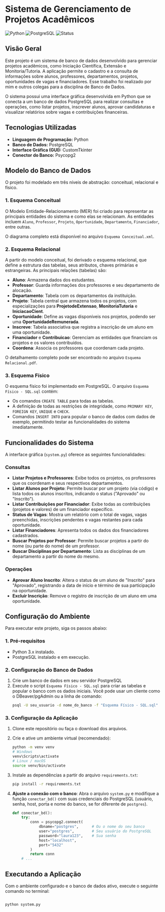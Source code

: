 # Sistema de Gerenciamento de Projetos Acadêmicos

![Python](https://img.shields.io/badge/Python-3.10%2B-blue?style=for-the-badge&logo=python)
![PostgreSQL](https://img.shields.io/badge/PostgreSQL-14%2B-blue?style=for-the-badge&logo=postgresql)
![Status](https://img.shields.io/badge/Status-Concluído-green?style=for-the-badge)

## Visão Geral
Este projeto é um sistema de banco de dados desenvolvido para gerenciar projetos acadêmicos, como Iniciação Científica, Extensão e Monitoria/Tutoria. A aplicação permite o cadastro e a consulta de informações sobre alunos, professores, departamentos, projetos, oportunidades de vagas e financiadores. Esse trabalho foi realizado por mim e outros colegas para a disciplina de Banco de Dados.

O sistema possui uma interface gráfica desenvolvida em Python que se conecta a um banco de dados PostgreSQL para realizar consultas e operações, como listar projetos, inscrever alunos, aprovar candidaturas e visualizar relatórios sobre vagas e contribuições financeiras.

## Tecnologias Utilizadas

* **Linguagem de Programação:** Python
* **Banco de Dados:** PostgreSQL
* **Interface Gráfica (GUI):** CustomTkinter
* **Conector do Banco:** Psycopg2

## Modelo do Banco de Dados

O projeto foi modelado em três níveis de abstração: conceitual, relacional e físico.

### 1. Esquema Conceitual

O Modelo Entidade-Relacionamento (MER) foi criado para representar as principais entidades do sistema e como elas se relacionam. As entidades incluem `Aluno`, `Professor`, `Projeto`, `Oportunidade`, `Departamento`, `Financiador`, entre outras.

O diagrama completo está disponível no arquivo `Esquema Conceitual.xml`.

### 2. Esquema Relacional

A partir do modelo conceitual, foi derivado o esquema relacional, que define a estrutura das tabelas, seus atributos, chaves primárias e estrangeiras. As principais relações (tabelas) são:

* **Aluno**: Armazena dados dos estudantes.
* **Professor**: Guarda informações dos professores e seu departamento de alocação.
* **Departamento**: Tabela com os departamentos da instituição.
* **Projeto**: Tabela central que armazena todos os projetos, com especializações para **ProjetodeExtensao**, **MonitoriaTutoria** e **IniciacaoCient**.
* **Oportunidade**: Define as vagas disponíveis nos projetos, podendo ser uma **OportunidadeRemunerada**.
* **Inscreve**: Tabela associativa que registra a inscrição de um aluno em uma oportunidade.
* **Financiador** e **Contribuicao**: Gerenciam as entidades que financiam os projetos e os valores contribuídos.
* **Coordena**: Associa os professores que coordenam cada projeto.

O detalhamento completo pode ser encontrado no arquivo `Esquema Relacional.pdf`.

### 3. Esquema Físico

O esquema físico foi implementado em PostgreSQL. O arquivo `Esquema Físico - SQL.sql` contém:
* Os comandos `CREATE TABLE` para todas as tabelas.
* A definição de todas as restrições de integridade, como `PRIMARY KEY`, `FOREIGN KEY`, `UNIQUE` e `CHECK`.
* Comandos `INSERT INTO` para popular o banco de dados com dados de exemplo, permitindo testar as funcionalidades do sistema imediatamente.

## Funcionalidades do Sistema

A interface gráfica (`system.py`) oferece as seguintes funcionalidades:

### Consultas
* **Listar Projetos e Professores**: Exibe todos os projetos, os professores que os coordenam e seus respectivos departamentos.
* **Listar Alunos por Projeto**: Permite buscar por um projeto (via código) e lista todos os alunos inscritos, indicando o status ("Aprovado" ou "Inscrito").
* **Listar Contribuições por Financiador**: Exibe todas as contribuições (projetos e valores) de um financiador específico.
* **Status de Vagas**: Mostra um relatório com o total de vagas, vagas preenchidas, inscrições pendentes e vagas restantes para cada oportunidade.
* **Listar Financiadores**: Apresenta todos os dados dos financiadores cadastrados.
* **Buscar Projetos por Professor**: Permite buscar projetos a partir do nome (ou parte do nome) de um professor.
* **Buscar Disciplinas por Departamento**: Lista as disciplinas de um departamento a partir do nome do mesmo.

### Operações
* **Aprovar Aluno Inscrito**: Altera o status de um aluno de "Inscrito" para "Aprovado", registrando a data de início e término de sua participação na oportunidade.
* **Excluir Inscrição**: Remove o registro de inscrição de um aluno em uma oportunidade.

## Configuração do Ambiente

Para executar este projeto, siga os passos abaixo:

### 1. Pré-requisitos
* Python 3.x instalado.
* PostgreSQL instalado e em execução.

### 2. Configuração do Banco de Dados
1.  Crie um banco de dados em seu servidor PostgreSQL
2.  Execute o script `Esquema Físico - SQL.sql` para criar as tabelas e popular o banco com os dados iniciais. Você pode usar um cliente como o DBeaver/pgAdmin ou a linha de comando:
    ```bash
    psql -U seu_usuario -d nome_do_banco -f "Esquema Físico - SQL.sql"
    ```

### 3. Configuração da Aplicação
1.  Clone este repositório ou faça o download dos arquivos.
2.  Crie e ative um ambiente virtual (recomendado):
    ```bash
    python -m venv venv
    # Windows
    venv\Scripts\activate
    # Linux / macOS
    source venv/bin/activate
    ```
3.  Instale as dependências a partir do arquivo `requirements.txt`:
    ```bash
    pip install -r requirements.txt
    ```
4.  **Ajuste a conexão com o banco**: Abra o arquivo `system.py` e modifique a função `conectar_bd()` com suas credenciais do PostgreSQL (usuário, senha, host, porta e nome do banco, se for diferente de `postgres`).

    ```python
    def conectar_bd():
        try:
            conn = psycopg2.connect(
                dbname="postgres",      # Ou o nome do seu banco
                user="postgres",        # Seu usuário do PostgreSQL
                password="laura123",    # Sua senha
                host="localhost",
                port="5432"
            )
            return conn
        # ...
    ```

## Executando a Aplicação

Com o ambiente configurado e o banco de dados ativo, execute o seguinte comando no terminal:

```bash

python system.py

